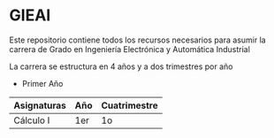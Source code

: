 # GIEAI
 Este repositorio contiene todos los recursos necesarios para asumir la carrera de Grado en Ingeniería Electrónica y Automática Industrial

La carrera se estructura en 4 años y a dos trimestres por año

- Primer Año

| Asignaturas | Año | Cuatrimestre |
| ----------- | ----- | -------------- |
| Cálculo I | 1er | 1o |

